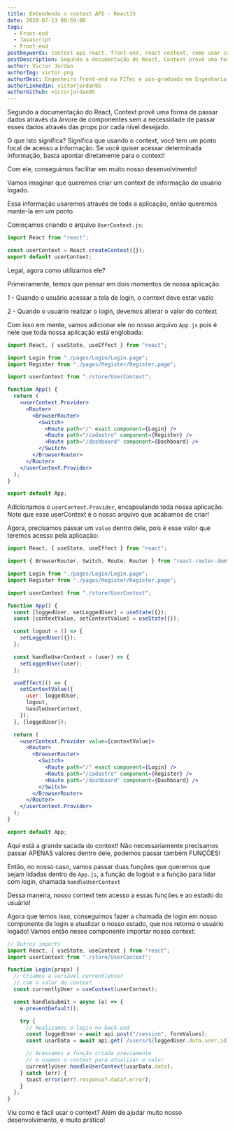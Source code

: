 ```yaml
---
title: Entendendo o context API - ReactJS
date: 2020-07-13 08:59:00
tags:
  - Front-end
  - Javascript
  - Front-end
postKeywords: context api react, front-end, react context, como usar context, api context, storage react, shared context, compartilhar react
postDescription: Segundo a documentação do React, Context provê uma forma de passar dados através da árvore de componentes sem a necessidade de passar esses dados através das props por cada nível desejado. O que isto significa? Significa que usando o context, você tem um ponto focal de acesso a informação. Se você quiser acessar determinada informação, basta apontar diretamente para o context! Com ele, conseguimos facilitar em muito nosso desenvolvimento!
author: Victor Jordan
authorImg: victor.png
authorDesc: Engenheiro Front-end na FITec e pós-graduado em Engenharia de Software pela PUC-MG e formado em Banco de Dados pela Fatec, apaixonado por usabilidade, performance e UX!
authorLinkedin: victorjordan95
authorGithub: victorjordan95
---
```


Segundo a documentação do React, Context provê uma forma de passar dados através da árvore de componentes sem a necessidade de passar esses dados através das props por cada nível desejado.

O que isto significa? Significa que usando o context, você tem um ponto focal de acesso a informação. Se você quiser acessar determinada informação, basta apontar diretamente para o context!

Com ele, conseguimos facilitar em muito nosso desenvolvimento!

<!-- more -->

Vamos imaginar que queremos criar um context de informação do usuário logado.

Essa informação usaremos através de toda a aplicação, então queremos mante-la em um ponto.

Começamos criando o arquivo `UserContext.js`:

```jsx
import React from "react";

const userContext = React.createContext({});
export default userContext;
```

Legal, agora como utilizamos ele?

Primeiramente, temos que pensar em dois momentos de nossa aplicação.

1 - Quando o usuário acessar a tela de login, o context deve estar vazio

2 - Quando o usuário realizar o login, devemos alterar o valor do context

Com isso em mente, vamos adicionar ele no nosso arquivo `App.js` pois é nele que toda nossa aplicação está englobada:

```jsx
import React, { useState, useEffect } from "react";

import Login from "./pages/Login/Login.page";
import Register from "./pages/Register/Register.page";

import userContext from "./store/UserContext";

function App() {
  return (
    <userContext.Provider>
      <Router>
        <BrowserRouter>
          <Switch>
            <Route path="/" exact component={Login} />
            <Route path="/cadastro" component={Register} />
            <Route path="/dashboard" component={Dashboard} />
          </Switch>
        </BrowserRouter>
      </Router>
    </userContext.Provider>
  );
}

export default App;
```

Adicionamos o `userContext.Provider`, encapsulando toda nossa aplicação. Note que esse userContext é o nosso arquivo que acabamos de criar!

Agora, precisamos passar um `value` dentro dele, pois é esse valor que teremos acesso pela aplicação:

```jsx
import React, { useState, useEffect } from "react";

import { BrowserRouter, Switch, Route, Router } from "react-router-dom";

import Login from "./pages/Login/Login.page";
import Register from "./pages/Register/Register.page";

import userContext from "./store/UserContext";

function App() {
  const [loggedUser, setLoggedUser] = useState({});
  const [contextValue, setContextValue] = useState({});

  const logout = () => {
    setLoggedUser({});
  };

  const handleUserContext = (user) => {
    setLoggedUser(user);
  };

  useEffect(() => {
    setContextValue({
      user: loggedUser,
      logout,
      handleUserContext,
    });
  }, [loggedUser]);

  return (
    <userContext.Provider value={contextValue}>
      <Router>
        <BrowserRouter>
          <Switch>
            <Route path="/" exact component={Login} />
            <Route path="/cadastro" component={Register} />
            <Route path="/dashboard" component={Dashboard} />
          </Switch>
        </BrowserRouter>
      </Router>
    </userContext.Provider>
  );
}

export default App;
```

Aqui está a grande sacada do context! Não necessariamente precisamos passar APENAS valores dentro dele, podemos passar também FUNÇÕES!

Então, no nosso caso, vamos passar duas funções que queremos que sejam lidadas dentro de `App.js`, a função de logout e a função para lidar com login, chamada `handleUserContext`

Dessa maneira, nosso context tem acesso a essas funções e ao estado do usuário!

Agora que temos isso, conseguimos fazer a chamada de login em nosso componente de login e atualizar o nosso estado, que nos retorna o usuário logado!
Vamos então nesse componente importar nosso context:

```jsx
// Outros imports
import React, { useState, useContext } from "react";
import userContext from "./store/UserContext";

function Login(props) {
  // Criamos a variável currentlyUser
  // com o valor do context
  const currentlyUser = useContext(userContext);

  const handleSubmit = async (e) => {
    e.preventDefault();

    try {
      // Realizamos o login no back-end
      const loggedUser = await api.post("/session", formValues);
      const usarData = await api.get(`/users/${loggedUser.data.user.id}`);

      // Acessamos a função criada previamente
      // e usamos o context para atualizar o valor
      currentlyUser.handleUserContext(usarData.data);
    } catch (err) {
      toast.error(err?.response?.data?.error);
    }
  };
}
```

Viu como é fácil usar o context? Além de ajudar muito nosso desenvolvimento, é muito prático!
